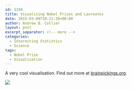```yaml
---
id: 1194
title: Visualising Nobel Prizes and Laureates
date: 2015-03-09T10:21:39+00:00
author: Andrew B. Collier
layout: post
excerpt_separator: <!-- more -->
categories:
  - Interesting Statistics
  - Science
tags:
  - Nobel Prize
  - Visualisation
---
```

A very cool visualisation. Find out more at [brainpickings.org](http://www.brainpickings.org/2012/11/29/giorgia-lupi-noble-prizes-visualization/).

<!-- more -->

<img src="{{ site.baseurl }}/static/img/2015/03/nobel_large.jpg">
